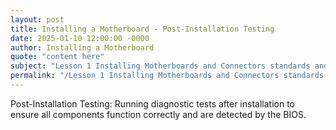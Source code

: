 ```yaml
---
layout: post
title: Installing a Motherboard - Post-Installation Testing
date: 2025-01-10 12:00:00 -0000
author: Installing a Motherboard
quote: "content here"
subject: "Lesson 1 Installing Motherboards and Connectors standards and specifications"
permalink: "/Lesson 1 Installing Motherboards and Connectors standards and specifications/Installing a Motherboard/Installing a Motherboard - Post-Installation Testing"
---
```


Post-Installation Testing: Running diagnostic tests after installation to ensure all components function correctly and are detected by the BIOS.
